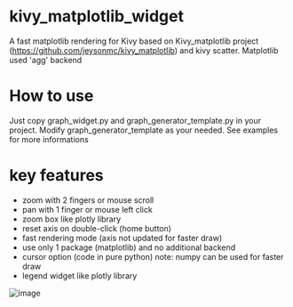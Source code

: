 # kivy_matplotlib_widget
A fast matplotlib rendering for Kivy based on Kivy_matplotlib project (https://github.com/jeysonmc/kivy_matplotlib) and kivy scatter. Matplotlib used 'agg' backend

# How to use
Just copy graph_widget.py and graph_generator_template.py in your project. Modify graph_generator_template as your needed. See examples for more informations

# key features
 - zoom with 2 fingers or mouse scroll
 - pan with 1 finger or mouse left click
 - zoom box like plotly library
 - reset axis on double-click (home button)
 - fast rendering mode (axis not updated for faster draw)
 - use only 1 package (matplotlib) and no additional backend
 - cursor option (code in pure python) note: numpy can be used for faster draw
 - legend widget like plotly library

![image](https://user-images.githubusercontent.com/19823482/146577068-026a9608-a9df-4d59-a548-8b81f9b85574.png)

